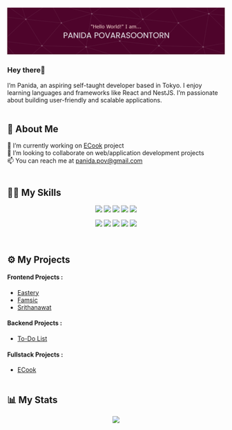 ![Header](./github-header-image.png)

### Hey there👋
I’m Panida, an aspiring self-taught developer based in Tokyo. I enjoy learning languages and frameworks like React and NestJS. I’m passionate about building user-friendly and scalable applications.
<br /><br />

## 👩 About Me
🔭 I’m currently working on [ECook](https://github.com/panida-pov/ecook) project\
👯 I’m looking to collaborate on web/application development projects\
📫 You can reach me at panida.pov@gmail.com
<br /><br />

## 🤹🏻 My Skills
<p align="center">
  <img src="https://img.shields.io/badge/javascript-20232A?style=for-the-badge&logo=javascript" />
  <img src="https://img.shields.io/badge/typescript-20232A?style=for-the-badge&logo=typescript" />
  <img src="https://img.shields.io/badge/html5-E34F26?style=for-the-badge&logo=html5&logoColor=FFFFFF" />
  <img src="https://img.shields.io/badge/css3-%231572B6?style=for-the-badge&logo=css3&logoColor=FFFFFF" />
  <img src="https://img.shields.io/badge/python-3776AB?style=for-the-badge&logo=python&logoColor=FFFFFF" />
</p>
<p align="center">
  <img src="https://img.shields.io/badge/React-20232A?style=for-the-badge&logo=react&logoColor=61DAFB" />
  <img src="https://img.shields.io/badge/redux-764ABC?style=for-the-badge&logo=Redux" />
  <img src="https://img.shields.io/badge/express-000000?style=for-the-badge&logo=express&logoColor=FFFFFF" />
  <img src="https://img.shields.io/badge/nestjs-E0234E?style=for-the-badge&logo=nestjs&logoColor=FFFFFF" />
  <img src="https://img.shields.io/badge/mysql-%234479A1?style=for-the-badge&logo=mysql&logoColor=FFFFFF" />
  
</p>
<br />

## ⚙️ My Projects
#### Frontend Projects :
* [Eastery](https://github.com/panida-pov/eastery)
* [Famsic](https://github.com/panida-pov/famsic)
* [Srithanawat](https://github.com/panida-pov/srithanawat-store)
#### Backend Projects :
* [To-Do List](https://github.com/panida-pov/to-do-list)
#### Fullstack Projects :
* [ECook](https://github.com/panida-pov/ecook)
<br /><br />


## 📊 My Stats
<p align="center"><img src="https://github-readme-stats.vercel.app/api/top-langs/?username=panida-pov&layout=donut&theme=slateorange" /></p>
